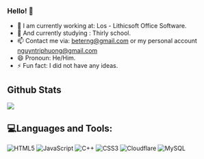 ### Hello! 👋

- 🔭 I am currently working at: Los - Lithicsoft Office Software.
- 🌱 And currently studying : Thirly school.
- 📫 Contact me via: beterng@gmail.com or my personal account nguyntriphuong@gmail.com
- 😄 Pronoun: He/Him.
- ⚡ Fun fact: I did not have any ideas.

## Github Stats
<a href="#"><img align="center" src="https://github-readme-stats.vercel.app/api?username=beterng&theme=nord&show_icons=true&hide_border=true&count_private=true" /></a>

## 💻Languages and Tools:
![HTML5](https://img.shields.io/badge/html5-%23E34F26.svg?style=for-the-badge&logo=html5&logoColor=white) ![JavaScript](https://img.shields.io/badge/javascript-%23323330.svg?style=for-the-badge&logo=javascript&logoColor=%23F7DF1E) ![C++](https://img.shields.io/badge/c++-%2300599C.svg?style=for-the-badge&logo=c%2B%2B&logoColor=white) ![CSS3](https://img.shields.io/badge/css3-%231572B6.svg?style=for-the-badge&logo=css3&logoColor=white) ![Cloudflare](https://img.shields.io/badge/Cloudflare-F38020?style=for-the-badge&logo=Cloudflare&logoColor=white) ![MySQL](https://img.shields.io/badge/mysql-%2300f.svg?style=for-the-badge&logo=mysql&logoColor=white)
